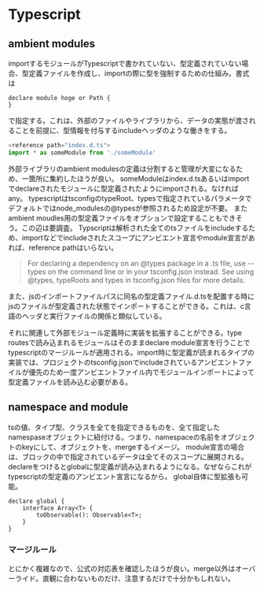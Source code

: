 # Typescript

## ambient modules

importするモジュールがTypescriptで書かれていない、型定義されていない場合、型定義ファイルを作成し、importの際に型を強制するための仕組み。書式は

```
declare module hoge or Path {
}
```
<reference path ="*.d.ts">で指定する。これは、外部のファイルやライブラリから、データの実態が渡されることを前提に、型情報を付与するincludeヘッダのような働きをする。

```ts
<reference path="index.d.ts">
import * as someModule from './someModule'
```
外部ライブラリのambient modulesの定義は分割すると管理が大変になるため、一箇所に集約したほうが良い。
someModuleはindex.d.tsあるいはimportでdeclareされたモジュールに型定義されたようにimportされる。なければany。
typescriptはtsconfigのtypeRoot、typesで指定されているパラメータでデフォルトではnode_modulesの@typesが参照されるため設定が不要。
またambient moudles用の型定義ファイルをオプションで設定することもできそう。この辺は要調査。
Typscriptは解析された全てのtsファイルをincludeするため、importなどでincludeされたスコープにアンビエント宣言やmodule宣言があれば、reference pathはいらない。

> For declaring a dependency on an @types package in a .ts file, use --types on the command line or in your tsconfig.json instead. See using @types, typeRoots and types in tsconfig.json files for more details.

また、jsのインポートファイルパスに同名の型定義ファイル.d.tsを配置する時にjsのファイルが型定義された状態でインポートすることができる。これは、c言語のヘッダと実行ファイルの関係と類似している。

それに関連して外部モジュール定義時に実装を拡張することができる。type routesで読み込まれるモジュールはそのままdeclare module宣言を行うことでtypescriptのマージルールが適用される。import時に型定義が読まれるタイプの実装では、プロジェクトのtsconfig.jsonでincludeされているアンビエントファイルが優先のため一度アンビエントファイル内でモジュールインポートによって型定義ファイルを読み込む必要がある。

## namespace and module

tsの値、タイプ型、クラスを全てを指定できるものを、全て指定したnamespaseオブジェクトに紐付ける。つまり、namespaceの名前をオブジェクトのkeyにして、オブジェクトを、mergeするイメージ。
module宣言の場合は、ブロックの中で指定されているデータは全てそのスコープに展開される。declareをつけるとglobalに型定義が読み込まれるようになる。なぜならこれがtypescriptの型定義のアンビエント宣言になるから。
global自体に型拡張も可能。
```
declare global {
    interface Array<T> {
        toObservable(): Observable<T>;
    }
}
```

### マージルール
とにかく複雑なので、公式の対応表を確認したほうが良い。merge以外はオーバーライド。直観に合わないものだけ、注意するだけで十分かもしれない。


